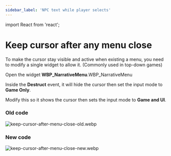 ```yaml
---
sidebar_label: 'NPC text while player selects'
---
```


import React from 'react';

# Keep cursor after any menu close

To make the cursor stay visible and active when existing a menu, you need to modify a single widget to allow it. (Commonly used in top-down games)

Open the widget **WBP_NarrativeMenu**.WBP_NarrativeMenu

Inside the **Destruct** event, it will hide the cursor then set the input mode to **Game Only**.

Modify this so it shows the cursor then sets the input mode to **Game and UI**. 

### Old code

![keep-cursor-after-menu-close-old.webp](//img/common-ui/faqs/keep-cursor-after-menu-close-old.webp)

### New code

![keep-cursor-after-menu-close-new.webp](//img/common-ui/faqs/keep-cursor-after-menu-close-new.webp)